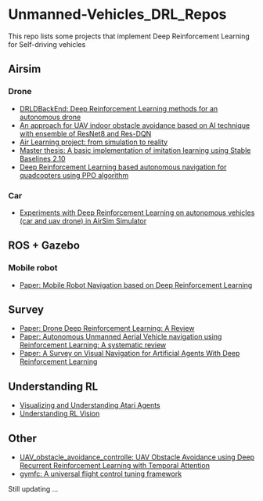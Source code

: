 # Unmanned-Vehicles_DRL_Repos
This repo lists some projects that implement Deep Reinforcement Learning for Self-driving vehicles

## Airsim
### Drone
- [DRLDBackEnd: Deep Reinforcement Learning methods for an autonomous drone](https://github.com/guillemhub/DRLDBackEnd)
- [An approach for UAV indoor obstacle avoidance based on AI technique with ensemble of ResNet8 and Res-DQN](https://github.com/winter2897/UAV-indoor-obstacle-avoidance-based-on-AI-technique)
- [Air Learning project: from simulation to reality](https://github.com/harvard-edge/airlearning)
- [Master thesis: A basic implementation of imitation learning using Stable Baselines 2.10](https://github.com/prabhasak/masters-thesis)
- [Deep Reinforcement Learning based autonomous navigation for quadcopters using PPO algorithm](https://github.com/bilalkabas/PPO-based-Autonomous-Navigation-for-Quadcopters)
### Car
- [Experiments with Deep Reinforcement Learning on autonomous vehicles (car and uav drone) in AirSim Simulator](https://github.com/hoangtranngoc/AirSim-RL)

## ROS + Gazebo
### Mobile robot
- [Paper: Mobile Robot Navigation based on Deep Reinforcement Learning](https://ieeexplore.ieee.org/stamp/stamp.jsp?tp=&arnumber=8832393)

## Survey
- [Paper: Drone Deep Reinforcement Learning: A Review](https://www.mdpi.com/2079-9292/10/9/999)
- [Paper: Autonomous Unmanned Aerial Vehicle navigation using Reinforcement
Learning: A systematic review](https://www.sciencedirect.com/science/article/pii/S095219762200358X?casa_token=CZL8LhG37LUAAAAA:OU5Ds5rF_mUDhg-joHKq84CP2S6WGKM2MgD3RCs9i3xF3CJV4hmfTM2KOcrY7JT1vYGQ7V38nTA5)
- [Paper: A Survey on Visual Navigation for Artificial
Agents With Deep Reinforcement Learning](https://ieeexplore.ieee.org/stamp/stamp.jsp?tp=&arnumber=9146614)

## Understanding RL
- [Visualizing and Understanding Atari Agents](https://github.com/greydanus/visualize_atari)
- [Understanding RL Vision](https://github.com/openai/understanding-rl-vision)

## Other
- [
UAV_obstacle_avoidance_controlle: UAV Obstacle Avoidance using Deep Recurrent Reinforcement Learning with Temporal Attention](https://github.com/abhiksingla/UAV_obstacle_avoidance_controller)
- [gymfc: A universal flight control tuning framework](https://github.com/wil3/gymfc)


Still updating ...
